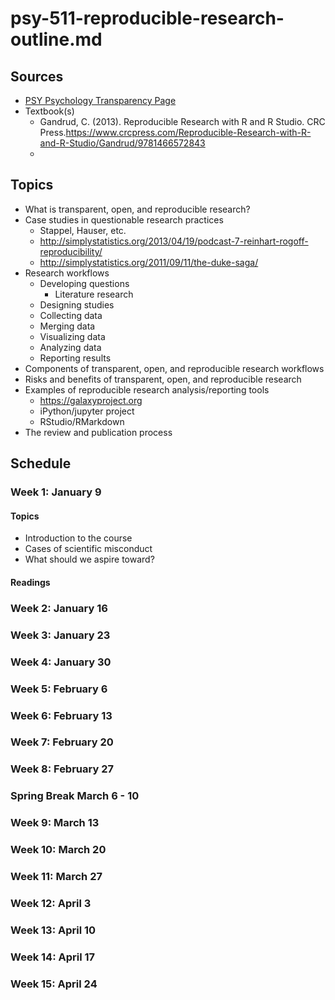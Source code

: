 # psy-511-reproducible-research-outline.md

## Sources

- [PSY Psychology Transparency Page](../transparency/README.md)
- Textbook(s)
    + Gandrud, C. (2013). Reproducible Research with R and R Studio. CRC Press.<https://www.crcpress.com/Reproducible-Research-with-R-and-R-Studio/Gandrud/9781466572843>
    +

## Topics

- What is transparent, open, and reproducible research?
- Case studies in questionable research practices
    + Stappel, Hauser, etc.
    + <http://simplystatistics.org/2013/04/19/podcast-7-reinhart-rogoff-reproducibility/>
    + <http://simplystatistics.org/2011/09/11/the-duke-saga/>
- Research workflows
    + Developing questions
        * Literature research
    + Designing studies
    + Collecting data
    + Merging data
    + Visualizing data
    + Analyzing data
    + Reporting results
- Components of transparent, open, and reproducible research workflows
- Risks and benefits of transparent, open, and reproducible research
- Examples of reproducible research analysis/reporting tools
    + <https://galaxyproject.org>
    + iPython/jupyter project
    + RStudio/RMarkdown
- The review and publication process


## Schedule

### Week 1: January 9

#### Topics

- Introduction to the course
- Cases of scientific misconduct
- What should we aspire toward?

#### Readings

### Week 2: January 16

### Week 3: January 23

### Week 4: January 30

### Week 5: February 6

### Week 6: February 13

### Week 7: February 20

### Week 8: February 27

### Spring Break March 6 - 10

### Week 9: March 13

### Week 10: March 20

### Week 11: March 27

### Week 12: April 3

### Week 13: April 10

### Week 14: April 17

### Week 15: April 24
